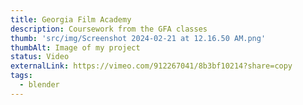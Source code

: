 ```yaml
---
title: Georgia Film Academy
description: Coursework from the GFA classes
thumb: 'src/img/Screenshot 2024-02-21 at 12.16.50 AM.png'
thumbAlt: Image of my project
status: Video
externalLink: https://vimeo.com/912267041/8b3bf10214?share=copy
tags:
  - blender
---
```

